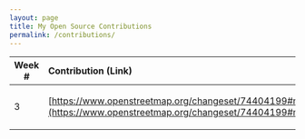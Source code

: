 ```yaml
---
layout: page
title: My Open Source Contributions
permalink: /contributions/
---
```


<!--
Type of the contribution should be "Wikipedia edit", "OpenStreet Map feature", "Project Documentation", "Project Code", "Blog Edit", etc.

The description should include a brief summary of what you did.

Replace the first row below with your contribution.

-->





| Week #       | Contribution (Link)  | Type  | Description |
|---|:---|:---|:---|
|     |     |   |     |
|  3   | [https://www.openstreetmap.org/changeset/74404199#map=19/40.76066/-73.76498](https://www.openstreetmap.org/changeset/74404199#map=19/40.76066/-73.76498) |   OpenStreet Map feature |  I added a new point to the map    |
|     |     |     |      |
